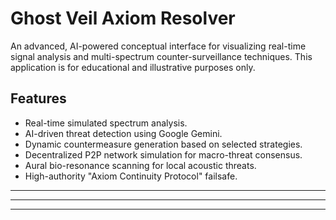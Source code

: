 # Ghost Veil Axiom Resolver

An advanced, AI-powered conceptual interface for visualizing real-time signal analysis and multi-spectrum counter-surveillance techniques. This application is for educational and illustrative purposes only.

## Features

- Real-time simulated spectrum analysis.
- AI-driven threat detection using Google Gemini.
- Dynamic countermeasure generation based on selected strategies.
- Decentralized P2P network simulation for macro-threat consensus.
- Aural bio-resonance scanning for local acoustic threats.
- High-authority "Axiom Continuity Protocol" failsafe.

---
---
---

</details>
